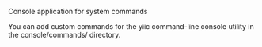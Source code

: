Console application for system commands

You can add custom commands for the yiic command-line console utility in the console/commands/ directory. 
